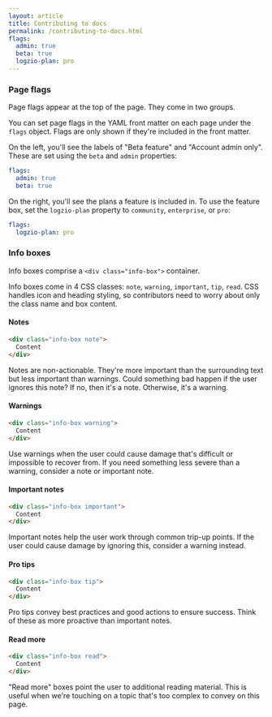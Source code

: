 ```yaml
---
layout: article
title: Contributing to docs
permalink: /contributing-to-docs.html
flags:
  admin: true
  beta: true
  logzio-plan: pro
---
```


### Page flags

Page flags appear at the top of the page.
They come in two groups.

You can set page flags in the YAML front matter on each page under the `flags` object.
Flags are only shown if they're included in the front matter.

On the left, you'll see the labels of "Beta feature" and "Account admin only".
These are set using the `beta` and `admin` properties:

```yaml
flags:
  admin: true
  beta: true
```

On the right, you'll see the plans a feature is included in.
To use the feature box, set the `logzio-plan` property to `community`, `enterprise`, or `pro`:

```yaml
flags:
  logzio-plan: pro
```

### Info boxes

Info boxes comprise a `<div class="info-box">` container.

Info boxes come in 4 CSS classes: `note`, `warning`, `important`, `tip`, `read`.
CSS handles icon and heading styling, so contributors need to worry about only the class name and box content.

#### Notes

```html
<div class="info-box note">
  Content
</div>
```
<p> </p>
<div class="info-box note">
  Notes are non-actionable.
  They're more important than the surrounding text but less important than warnings.
  Could something bad happen if the user ignores this note?
  If no, then it's a note. Otherwise, it's a warning.
</div>

#### Warnings
```html
<div class="info-box warning">
  Content
</div>
```
<p> </p>
<div class="info-box warning">
  Use warnings when the user could cause damage that's difficult or impossible to recover from.
  If you need something less severe than a warning, consider a note or important note.
</div>

#### Important notes
````html
<div class="info-box important">
  Content
</div>
````
<p> </p>
<div class="info-box important">
  Important notes help the user work through common trip-up points.
  If the user could cause damage by ignoring this, consider a warning instead.
</div>

#### Pro tips
````html
<div class="info-box tip">
  Content
</div>
````
<p> </p>
<div class="info-box tip">
  Pro tips convey best practices and good actions to ensure success.
  Think of these as more proactive than important notes.
</div>


#### Read more
```html
<div class="info-box read">
  Content
</div>
```

<p> </p>
<div class="info-box read">
  "Read more" boxes point the user to additional reading material.
  This is useful when we're touching on a topic that's too complex to convey on this page.
</div>